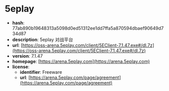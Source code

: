 # 5eplay

- **hash**: 77ab890b19648313a5098d0ed51312ee1dd7ffa5a870594dbaef90649d734d87
- **description**: 5eplay 对战平台
- **url**: [https://oss-arena.5eplay.com/client/5EClient-7.1.47.exe#/dl.7z](https://oss-arena.5eplay.com/client/5EClient-7.1.47.exe#/dl.7z)
- **version**: 7.1.47
- **homepage**: [https://arena.5eplay.com](https://arena.5eplay.com)
- **license**:
  - **identifier**: Freeware
  - **url**: [https://arena.5eplay.com/page/agreement](https://arena.5eplay.com/page/agreement)

